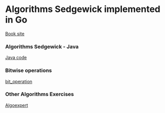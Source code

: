 # Algorithms Sedgewick implemented in Go

[Book site](https://algs4.cs.princeton.edu)

### Algorithms Sedgewick - Java

[Java code](https://algs4.cs.princeton.edu/code/)

### Bitwise operations
[bit_operation](https://github.com/lee-hen/Algorithms/blob/main/0_bit_operation/bitwise_operations.md)

### Other Algorithms Exercises
[Algoexpert](https://github.com/lee-hen/Algoexpert)
